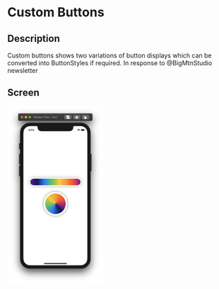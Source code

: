 # Custom Buttons
## Description
Custom buttons shows two variations of button displays which can be converted into ButtonStyles if required. In response to @BigMtnStudio newsletter

## Screen
<img src="https://github.com/cpabbathi/LearningConcepts/blob/main/CustomButtons/ScreenShot.png" alt="Custom Button on the screen" height="400"/>

